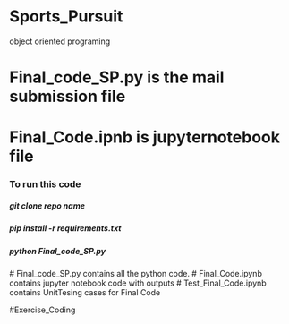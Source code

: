 # Sports_Pursuit
object oriented programing 
# Final_code_SP.py is the mail submission file 
# Final_Code.ipnb is jupyternotebook file 
### To run this code 
<h5> git clone repo name</h5>
<h5> pip install -r requirements.txt</h5>
<h5> python Final_code_SP.py</h5>
# Final_code_SP.py 
contains all the python code.
# Final_Code.ipynb 
contains jupyter notebook code with outputs
# Test_Final_Code.ipynb 
contains UnitTesing cases for Final Code

#Exercise_Coding
